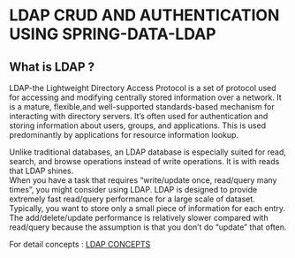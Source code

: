 # LDAP CRUD AND AUTHENTICATION USING SPRING-DATA-LDAP #

## What is LDAP ? ##

LDAP-the Lightweight Directory Access Protocol is a set of protocol used for accessing and modifying centrally stored
information over a network. It is a mature, flexible,and well-supported standards-based mechanism for interacting with
directory servers. It’s often used for authentication and storing information about users, groups, and applications.
This is used predominantly by applications for resource information lookup.

Unlike traditional databases, an LDAP database is especially suited for read, search, and browse operations instead of
write operations. It is with reads that LDAP shines.  
When you have a task that requires “write/update once, read/query many times”, you might consider using LDAP. LDAP is
designed to provide extremely fast read/query performance for a large scale of dataset. Typically, you want to store
only a small piece of information for each entry. The add/delete/update performance is relatively slower compared with
read/query because the assumption is that you don’t do “update” that often.

For detail concepts : [LDAP CONCEPTS](https://github.com/SabuShakya/ldap-concepts)

